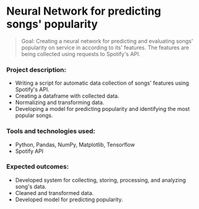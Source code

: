 # Neural Network for predicting songs' popularity

> Goal: Creating a neural network for predicting and evaluating songs' popularity on service in according to its' features. The features are being collected using requests to Spotify's API. 

### Project description:

- Writing a script for automatic data collection of songs' features using Spotify's API.
- Creating a dataframe with collected data.
- Normalizing and transforming data.
- Developing a model for predicting popularity and identifying the most popular songs.

### Tools and technologies used:

- Python, Pandas, NumPy, Matplotlib, Tensorflow
- Spotify API

### Expected outcomes:

- Developed system for collecting, storing, processing, and analyzing song's data.
- Cleaned and transformed data.
- Developed model for predicting popularity.


